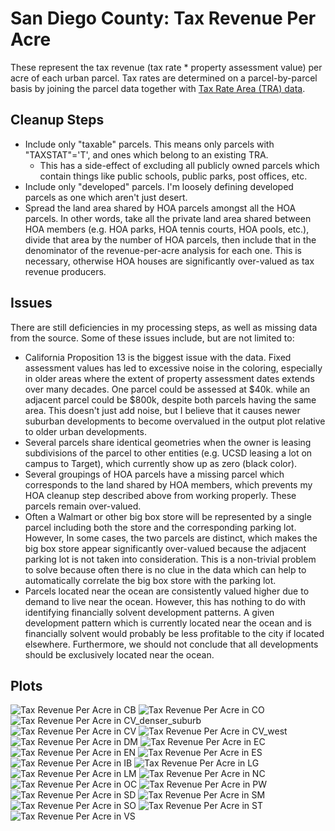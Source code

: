 # San Diego County: Tax Revenue Per Acre

These represent the tax revenue (tax rate * property assessment value) per acre
of each urban parcel.  Tax rates are determined on a parcel-by-parcel basis by
joining the parcel data together with [Tax Rate Area (TRA) data](https://www.sandiegocounty.gov/content/dam/sdc/auditor/trb2021/tralist.pdf).

## Cleanup Steps

* Include only "taxable" parcels.  This means only parcels with "TAXSTAT"='T', and ones which belong to an existing TRA.
  * This has a side-effect of excluding all publicly owned parcels which contain things like public schools, public parks, post offices, etc.
* Include only "developed" parcels.  I'm loosely defining developed parcels as one which aren't just desert.
* Spread the land area shared by HOA parcels amongst all the HOA parcels.  In
  other words, take all the private land area shared between HOA members (e.g.
  HOA parks, HOA tennis courts, HOA pools, etc.), divide that area by the number
  of HOA parcels, then include that in the denominator of the revenue-per-acre
  analysis for each one.  This is necessary, otherwise HOA houses are
  significantly over-valued as tax revenue producers.

## Issues

There are still deficiencies in my processing steps, as well as missing data
from the source.  Some of these issues include, but are not limited to:

* California Proposition 13 is the biggest issue with the data.  Fixed assessment
  values has led to excessive noise in the coloring, especially in older areas where
  the extent of property assessment dates extends over many decades.  One parcel
  could be assessed at $40k. while an adjacent parcel could be $800k, despite both
  parcels having the same area.  This doesn't just add noise, but I believe that it
  causes newer suburban developments to become overvalued in the output plot relative
  to older urban developments.
* Several parcels share identical geometries when the owner is leasing
  subdivisions of the parcel to other entities (e.g. UCSD leasing a lot on
  campus to Target), which currently show up as zero (black color).
* Several groupings of HOA parcels have a missing parcel which corresponds to
  the land shared by HOA members, which prevents my HOA cleanup step described
  above from working properly.  These parcels remain over-valued.
* Often a Walmart or other big box store will be represented by a single parcel
  including both the store and the corresponding parking lot.  However, In some
  cases, the two parcels are distinct, which makes the big box store appear
  significantly over-valued because the adjacent parking lot is not taken into
  consideration.  This is a non-trivial problem to solve because often there is
  no clue in the data which can help to automatically correlate the big box store
  with the parking lot.
* Parcels located near the ocean are consistently valued higher due to demand to live
  near the ocean.  However, this has nothing to do with identifying financially solvent
  development patterns.  A given development pattern which is currently located near the
  ocean and is financially solvent would probably be less profitable to the city if
  located elsewhere.  Furthermore, we should not conclude that all developments should be
  exclusively located near the ocean.

## Plots

![Tax Revenue Per Acre in CB](renders/revenue_per_acre_CB.jpg)
![Tax Revenue Per Acre in CO](renders/revenue_per_acre_CO.jpg)
![Tax Revenue Per Acre in CV_denser_suburb](renders/revenue_per_acre_CV_denser_suburb.jpg)
![Tax Revenue Per Acre in CV](renders/revenue_per_acre_CV.jpg)
![Tax Revenue Per Acre in CV_west](renders/revenue_per_acre_CV_west.jpg)
![Tax Revenue Per Acre in DM](renders/revenue_per_acre_DM.jpg)
![Tax Revenue Per Acre in EC](renders/revenue_per_acre_EC.jpg)
![Tax Revenue Per Acre in EN](renders/revenue_per_acre_EN.jpg)
![Tax Revenue Per Acre in ES](renders/revenue_per_acre_ES.jpg)
![Tax Revenue Per Acre in IB](renders/revenue_per_acre_IB.jpg)
![Tax Revenue Per Acre in LG](renders/revenue_per_acre_LG.jpg)
![Tax Revenue Per Acre in LM](renders/revenue_per_acre_LM.jpg)
![Tax Revenue Per Acre in NC](renders/revenue_per_acre_NC.jpg)
![Tax Revenue Per Acre in OC](renders/revenue_per_acre_OC.jpg)
![Tax Revenue Per Acre in PW](renders/revenue_per_acre_PW.jpg)
![Tax Revenue Per Acre in SD](renders/revenue_per_acre_SD.jpg)
![Tax Revenue Per Acre in SM](renders/revenue_per_acre_SM.jpg)
![Tax Revenue Per Acre in SO](renders/revenue_per_acre_SO.jpg)
![Tax Revenue Per Acre in ST](renders/revenue_per_acre_ST.jpg)
![Tax Revenue Per Acre in VS](renders/revenue_per_acre_VS.jpg)
